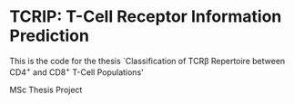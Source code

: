 # TCRIP: T-Cell Receptor Information Prediction

This is the code for the thesis `Classification of TCR&beta; Repertoire between CD4<sup>+</sup> and CD8<sup>+</sup> T-Cell Populations'


MSc Thesis Project
